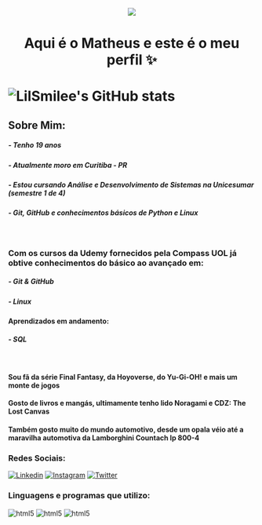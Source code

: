 <p align="center">
  <img src="https://user-images.githubusercontent.com/127854901/226989650-d5718ad8-f736-437a-b54f-6facda6d8e94.gif"/>
</p>

<h1 align="center"> Aqui é o Matheus e este é o meu perfil ✨<h1>
  
  ![LilSmilee's GitHub stats](https://github-readme-stats.vercel.app/api?username=LilSmilee&show_icons=true&theme=dracula)
  
  ## Sobre Mim:
  ##### - Tenho 19 anos
  ##### - Atualmente moro em Curitiba - PR
  ##### - Estou cursando Análise e Desenvolvimento de Sistemas na Unicesumar (semestre 1 de 4)
  ##### - Git, GitHub e conhecimentos básicos de Python e Linux
  &nbsp;
  ### Com os cursos da Udemy fornecidos pela Compass UOL já obtive conhecimentos do básico ao avançado em:
  ##### - Git & GitHub
  ##### - Linux
  #### Aprendizados em andamento:
  ##### - SQL
  &nbsp;

#### Sou fã da série Final Fantasy, da Hoyoverse, do Yu-Gi-OH! e mais um monte de jogos
#### Gosto de livros e mangás, ultimamente tenho lido Noragami e CDZ: The Lost Canvas
#### Também gosto muito do mundo automotivo, desde um opala véio até a maravilha automotiva da Lamborghini Countach lp 800-4



### Redes Sociais:

[![Linkedin](https://img.shields.io/badge/LinkedIn-0077B5?style=for-the-badge&logo=linkedin&logoColor=white)](https://www.linkedin.com/in/matheus-silveira-1451b4212/)
[![Instagram](https://img.shields.io/badge/Instagram-E4405F?style=for-the-badge&logo=instagram&logoColor=white)](https://www.instagram.com/lilsmilee.png/)
[![Twitter](https://img.shields.io/badge/Twitter-1DA1F2?style=for-the-badge&logo=twitter&logoColor=white)](https://twitter.com/smilee_lil)


### Linguagens e programas que utilizo:

<div style="display: inline_block><br/>
<img align="center" alt="html5" src="https://img.shields.io/badge/Python-14354C?style=for-the-badge&logo=python&logoColor=white"/>
<img align="center" alt="html5" src="https://img.shields.io/badge/PyCharm-000000.svg?&style=for-the-badge&logo=PyCharm&logoColor=white"/>
<img align="center" alt="html5" src="https://img.shields.io/badge/GIT-E44C30?style=for-the-badge&logo=git&logoColor=white"/>
<img align="center" alt="html5" src="https://img.shields.io/badge/Python-14354C?style=for-the-badge&logo=python&logoColor=white"/>
</div>
